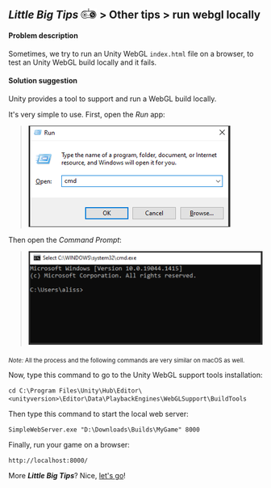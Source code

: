 ## _**Little Big Tips**_ ![Joystick](https://raw.githubusercontent.com/alissin/alissin.github.io/master/images/joystick.png) > Other tips > run webgl locally

#### Problem description
Sometimes, we try to run an Unity WebGL `index.html` file on a browser, to test an Unity WebGL build locally and it fails.

#### Solution suggestion
Unity provides a tool to support and run a WebGL build locally.

It's very simple to use. First, open the _Run_ app:

> ![run](../../_images/run.png)

Then open the _Command Prompt_:

> ![cmd](../../_images/cmd.png)

<sub>_Note:_ All the process and the following commands are very similar on macOS as well.</sub>

Now, type this command to go to the Unity WebGL support tools installation:

```
cd C:\Program Files\Unity\Hub\Editor\<unityversion>\Editor\Data\PlaybackEngines\WebGLSupport\BuildTools
```

Then type this command to start the local web server:

```
SimpleWebServer.exe "D:\Downloads\Builds\MyGame" 8000
```

Finally, run your game on a browser:<br/>

```
http://localhost:8000/
```

More _**Little Big Tips**_? Nice, [let's go](https://github.com/alissin/little-big-tips)!